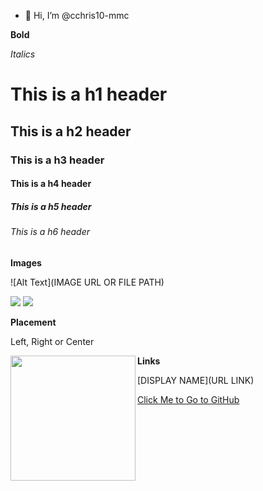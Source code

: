 - 👋 Hi, I’m @cchris10-mmc

**Bold**

*Italics*

# This is a h1 header
## This is a h2 header
### This is a h3 header
#### This is a h4 header
##### This is a h5 header
###### This is a h6 header

**Images**

![Alt Text](IMAGE URL OR FILE PATH)

<img src="./images/profile.jpeg">

<img src="IMAGE URL OR FILE PATH" width="DESIRED WIDTH" height="DESIRED HEIGHT">

**Placement**

Left, Right or Center

<img align="left" width="200" src=....>


**Links**

[DISPLAY NAME](URL LINK)

[Click Me to Go to GitHub](http://github.com)

<!---
cchris10-mmc/cchris10-mmc is a ✨ special ✨ repository because its `README.md` (this file) appears on your GitHub profile.
You can click the Preview link to take a look at your changes.
--->
